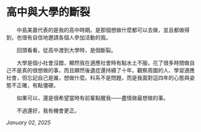 # 高中與大學的斷裂

　　中島美嘉代表的是我的高中時期。是那個想做什麼都可以去做，並且都做得到，也很有自信地邀請各個人參加活動的我。

　　回頭看看，從高中渡到大學時，是個斷裂。

　　大學是個小社會沒錯，顯然我在適應社會時有點水土不服，花了很多時間做自己不是真的很想做的事，而且顯然後遺症還持續了十年。觀察周圍的人、學習適應社會，但忘記自己是誰，想做什麼。科系不是問題，而是我面對這四年的心態與姿態不正確，有點僵硬。

　　如果可以，還是很希望當時有前輩點醒我——盡情做最想做的事。

　　不過還好，我有機會更正。



_January 02, 2025_
